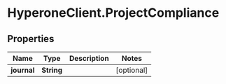 # HyperoneClient.ProjectCompliance

## Properties

Name | Type | Description | Notes
------------ | ------------- | ------------- | -------------
**journal** | **String** |  | [optional] 


